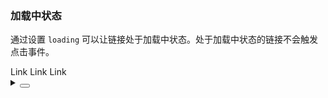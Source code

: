 ### 加载中状态

通过设置 `loading` 可以让链接处于加载中状态。处于加载中状态的链接不会触发点击事件。

 <div class='cell-demo'>
  <yc-space>
    <yc-link loading>Link</yc-link>
    <yc-link :loading="loading1" @click="handleClick1">Link</yc-link>
    <yc-link :loading="loading2" @click="handleClick2">
      <template #icon>
        <icon-edit />
      </template>
      Link
    </yc-link>
  </yc-space>
</div>

<script setup>
import { ref } from 'vue';
const loading1 = ref(false);
const loading2 = ref(false);
const handleClick1 = () => {
  loading1.value = true;
  setTimeout(() => {
    loading1.value = false;
  }, 3000);
};
const handleClick2 = () => {
  loading2.value = true;
  setTimeout(() => {
    loading2.value = false;
  }, 3000);
};
</script>

<details>
<summary>
 <button class="code-btn"  >
    <icon-code />
 </button>
</summary>

```vue
<template>
  <yc-space>
    <yc-link loading>Link</yc-link>
    <yc-link
      :loading="loading1"
      @click="handleClick1"
      >Link</yc-link
    >
    <yc-link
      :loading="loading2"
      @click="handleClick2">
      <template #icon>
        <icon-edit />
      </template>
      Link
    </yc-link>
  </yc-space>
</template>

<script setup>
import { ref } from 'vue';
const loading1 = ref(false);
const loading2 = ref(false);
const handleClick1 = () => {
  loading1.value = true;
  setTimeout(() => {
    loading1.value = false;
  }, 3000);
};
const handleClick2 = () => {
  loading2.value = true;
  setTimeout(() => {
    loading2.value = false;
  }, 3000);
};
</script>
```

</details>
